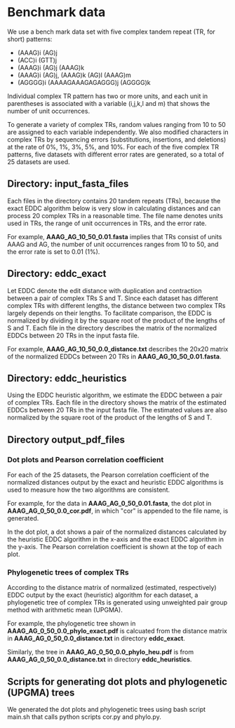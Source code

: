 # Benchmark data

We use a bench mark data set with five complex tandem repeat (TR, for short) patterns: 

- (AAAG)i (AG)j
- (ACC)i (GTT)j  
- (AAAG)i (AG)j (AAAG)k
- (AAAG)i (AG)j, (AAAG)k (AG)l (AAAG)m  
- (AGGGG)i (AAAAGAAAGAGAGGG)j (AGGGG)k

Individual complex TR pattern has two or more units, and each unit in parentheses is associated with a variable (i,j,k,l and m) that shows the number of unit occurrences.

To generate a variety of complex TRs, random values ranging from 10 to 50 are assigned to each variable independently.
We also modified characters in complex TRs by sequencing errors (substitutions, insertions, and deletions) at the rate of 0\%, 1\%, 3\%, 5\%, and 10\%.
For each of the five complex TR patterns, five datasets with different error rates are generated, so a total of 25 datasets are used.

## Directory: input\_fasta\_files

Each files in the directory contains 20 tandem repeats (TRs), because the exact EDDC algorithm below is very slow in calculating distances and can process 20 complex TRs in a reasonable time. 
The file name denotes units used in TRs, the range of unit occurrences in TRs, and the error rate. 

For example, **AAAG_AG_10_50_0.01.fasta** 
implies that TRs consist of units AAAG and AG, the number of unit occurrences ranges from 10 to 50, and the error rate is set to 0.01 (1\%).

## Directory: eddc\_exact

Let EDDC denote the edit distance with duplication and contraction between a pair of complex TRs S and T.
Since each dataset has different complex TRs with different lengths, the distance between two complex TRs largely depends on their lengths.
To facilitate comparison, the EDDC is normalized by dividing it by the square root of the product of the lengths of S and T.
Each file in the directory describes the matrix of the normalized EDDCs between 20 TRs in the input fasta file.

For example, **AAAG_AG_10_50_0.0_distance.txt** describes the 20x20 matrix of the normalized EDDCs between 20 TRs in **AAAG_AG_10_50_0.01.fasta**.

## Directory: eddc\_heuristics

Using the EDDC heuristic algorithm, we estimate the EDDC between a pair of complex TRs. 
Each file in the directory shows the matrix of the estimated EDDCs between 20 TRs in the input fasta file. 
The estimated values are also normalized by the square root of the product of the lengths of S and T.

## Directory output\_pdf\_files

### Dot plots and Pearson correlation coefficient

For each of the 25 datasets, the Pearson correlation coefficient of the normalized distances output by the exact and heuristic EDDC algorithms is used to measure how the two algorithms are consistent.

For example, for the data in **AAAG_AG_0_50_0.01.fasta**, the dot plot in **AAAG_AG_0_50_0.0_cor.pdf**, in which "cor" is appended to the file name, is generated. 

In the dot plot, a dot shows a pair of the normalized distances calculated by the heuristic EDDC algorithm in the x-axis and the exact EDDC algorithm in the y-axis. The Pearson correlation coefficient is shown at the top of each plot.

### Phylogenetic trees of complex TRs

According to the distance matrix of normalized (estimated, respectively) EDDC output by the exact (heuristic) algorithm for each dataset, a phylogenetic tree of complex TRs is generated using unweighted pair group method with arithmetic mean (UPGMA).

For example, the phylogenetic tree shown in **AAAG_AG_0_50_0.0_phylo_exact.pdf** is calcuated from the distance matrix in **AAAG_AG_0_50_0.0_distance.txt** in directory **eddc\_exact**.

Similarly, the tree in **AAAG_AG_0_50_0.0_phylo_heu.pdf** is from **AAAG_AG_0_50_0.0_distance.txt** in directory **eddc\_heuristics**.


## Scripts for generating dot plots and phylogenetic (UPGMA) trees

We generated the dot plots and phylogenetic trees using bash script main.sh that calls python scripts cor.py and phylo.py.
